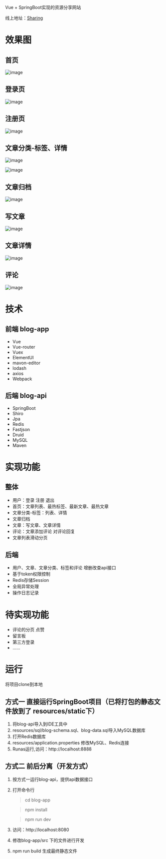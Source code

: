 
Vue + SpringBoot实现的资源分享网站

线上地址：<a target="_blank" href="">Sharing</a>


# 效果图

## 首页

![image](https://github.com/shimh-develop/blog-vue-springboot/blob/master/document/index2.png)

## 登录页
![image](https://github.com/shimh-develop/blog-vue-springboot/blob/master/document/login.png)

## 注册页
![image](https://github.com/shimh-develop/blog-vue-springboot/blob/master/document/register.png)

## 文章分类-标签、详情
![image](https://github.com/shimh-develop/blog-vue-springboot/blob/master/document/ct.png)

![image](https://github.com/shimh-develop/blog-vue-springboot/blob/master/document/ct-detail.png)

## 文章归档
![image](https://github.com/shimh-develop/blog-vue-springboot/blob/master/document/archive.png)

## 写文章
![image](https://github.com/shimh-develop/blog-vue-springboot/blob/master/document/write.png)

## 文章详情
![image](https://github.com/shimh-develop/blog-vue-springboot/blob/master/document/detail.png)

## 评论
![image](https://github.com/shimh-develop/blog-vue-springboot/blob/master/document/comment2.png)

# 技术

## 前端  blog-app

- Vue
- Vue-router
- Vuex
- ElementUI
- mavon-editor
- lodash
- axios
- Webpack

## 后端  blog-api

- SpringBoot
- Shiro
- Jpa
- Redis
- Fastjson
- Druid
- MySQL
- Maven

# 实现功能

## 整体

- 用户：登录 注册 退出
- 首页：文章列表、最热标签、最新文章、最热文章
- 文章分类-标签：列表、详情
- 文章归档
- 文章：写文章、文章详情
- 评论：文章添加评论 对评论回复
- 文章列表滑动分页

## 后端
- 用户、文章、文章分类、标签和评论 增删改查api接口
- 基于token权限控制
- Redis存储Session
- 全局异常处理
- 操作日志记录

# 待实现功能
- 评论的分页 点赞
- 留言板
- 第三方登录
- ......

# 运行

将项目clone到本地

## 方式一  直接运行SpringBoot项目（已将打包的静态文件放到了 resources/static下）
1. 将blog-api导入到IDE工具中
2. resources/sql/blog-schema.sql、blog-data.sql导入MySQL数据库
3. 打开Redis数据库
4. resources/application.properties 修改MySQL、Redis连接
5. Runas运行,访问：http://localhost:8888

## 方式二  前后分离（开发方式）
1. 按方式一运行blog-api，提供api数据接口
2. 打开命令行
	> cd blog-app

	> npm install

	> npm run dev

3. 访问：http://localhost:8080
4. 修改blog-app/src 下的文件进行开发
5. npm run build 生成最终静态文件



